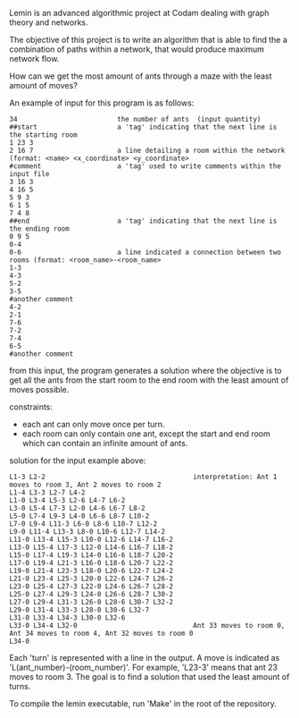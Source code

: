 
Lemin is an advanced algorithmic project at Codam dealing with graph theory and networks.

The objective of this project is to write an algorithm that is able to find the a combination of paths within a network, that would produce maximum network flow.

How can we get the most amount of ants through a maze with the least amount of moves?

An example of input for this program is as follows:

```
34                         the number of ants  (input quantity)         
##start                    a 'tag' indicating that the next line is the starting room 
1 23 3                                    
2 16 7                     a line detailing a room within the network (format: <name> <x_coordinate> <y_coordinate>
#comment                   a 'tag' used to write comments within the input file
3 16 3
4 16 5
5 9 3
6 1 5
7 4 8
##end                      a 'tag' indicating that the next line is the ending room
0 9 5
0-4
0-6                        a line indicated a connection between two rooms (format: <room_name>-<room_name>
1-3
4-3
5-2
3-5
#another comment
4-2
2-1
7-6
7-2
7-4
6-5
#another comment
```

from this input, the program generates a solution where the objective is to get all the ants from the start room to the end room with the least amount of moves possible.

constraints:

 -  each ant can only move once per turn.
 -  each room can only contain one ant, except the start and end room which can contain an infinite amount of ants.

solution for the input example above:

```
L1-3 L2-2                                     interpretation: Ant 1 moves to room 3, Ant 2 moves to room 2
L1-4 L3-3 L2-7 L4-2
L1-0 L3-4 L5-3 L2-6 L4-7 L6-2
L3-0 L5-4 L7-3 L2-0 L4-6 L6-7 L8-2
L5-0 L7-4 L9-3 L4-0 L6-6 L8-7 L10-2
L7-0 L9-4 L11-3 L6-0 L8-6 L10-7 L12-2
L9-0 L11-4 L13-3 L8-0 L10-6 L12-7 L14-2
L11-0 L13-4 L15-3 L10-0 L12-6 L14-7 L16-2
L13-0 L15-4 L17-3 L12-0 L14-6 L16-7 L18-2
L15-0 L17-4 L19-3 L14-0 L16-6 L18-7 L20-2
L17-0 L19-4 L21-3 L16-0 L18-6 L20-7 L22-2
L19-0 L21-4 L23-3 L18-0 L20-6 L22-7 L24-2
L21-0 L23-4 L25-3 L20-0 L22-6 L24-7 L26-2
L23-0 L25-4 L27-3 L22-0 L24-6 L26-7 L28-2
L25-0 L27-4 L29-3 L24-0 L26-6 L28-7 L30-2
L27-0 L29-4 L31-3 L26-0 L28-6 L30-7 L32-2
L29-0 L31-4 L33-3 L28-0 L30-6 L32-7
L31-0 L33-4 L34-3 L30-0 L32-6
L33-0 L34-4 L32-0                             Ant 33 moves to room 0, Ant 34 moves to room 4, Ant 32 moves to room 0
L34-0
```

Each 'turn' is represented with a line in the output. A move is indicated as 'L(ant_number)-(room_number)'.
For example, 'L23-3' means that ant 23 moves to room 3. The goal is to find a solution that used the least amount of turns.

To compile the lemin executable, run 'Make' in the root of the repository.



